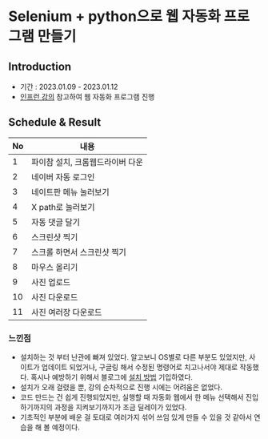 # Selenium + python으로 웹 자동화 프로그램 만들기

## Introduction
- 기간 : 2023.01.09 - 2023.01.12
- [인프런 강의](https://www.inflearn.com/course/%EC%9B%B9%EC%9E%90%EB%8F%99%ED%99%94-%ED%8C%8C%EC%9D%B4%EC%8D%AC-%EC%85%80%EB%A0%88%EB%8B%88%EC%9B%80#) 참고하여 웹 자동화 프로그램 진행

## Schedule & Result
|No|내용|
|------|---|
|1|파이참 설치, 크롬웹드라이버 다운|
|2|네이버 자동 로그인|
|3|네이트판 메뉴 눌러보기|
|4|X path로 눌러보기|
|5|자동 댓글 달기|
|6|스크린샷 찍기|
|7|스크롤 하면서 스크린샷 찍기|
|8|마우스 올리기|
|9|사진 업로드|
|10|사진 다운로드|
|11|사진 여러장 다운로드|

### 느낀점
- 설치하는 것 부터 난관에 빠져 있었다. 알고보니 OS별로 다른 부분도 있었지만, 사이트가 업데이트 되었거나, 구글링 해서 수정된 명령어로 치고나서야 제대로 작동했다. 
혹시나 예방하기 위해서 블로그에 [설치 방법](https://velog.io/@heehe/selenium-chrome-driver-%EC%84%A4%EC%B9%98) 기입하였다.
- 설치가 오래 걸렸을 뿐, 강의 순차적으로 진행 시에는 어려움은 없었다.
- 코드 만드는 건 쉽게 진행되었지만, 실행할 때 자동화 웹에서 한 메뉴 선택해서 진입하기까지의 과정을 지켜보기까지가 조금 딜레이가 있었다.
- 기초적인 부분에 배운 걸 토대로 여러가지 섞어 쓰임 있게 만들 수 있을 것 같아서 연습을 해 볼 예정이다.

